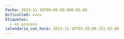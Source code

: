 ```yaml
---
Fecha: 2023-11-10T00:00:00.000-03:00
Dificultad: ✔✔✔✔
Etiquetas:
  - en proceso
calendario_con_hora: 2023-11-10T05:30:00.351-03:00
---
```


